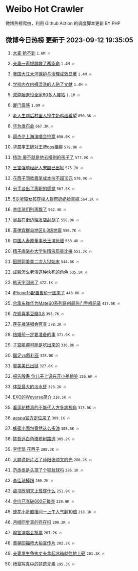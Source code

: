 # Weibo Hot Crawler 



微博热榜爬虫，利用 Github Action 的调度脚本更新 BY PHP 


## 微博今日热榜 更新于 2023-09-12 19:35:05 
1. [大麦 抢不到](https://s.weibo.com/weibo?q=%E5%A4%A7%E9%BA%A6%20%E6%8A%A2%E4%B8%8D%E5%88%B0&t=31&band_rank=1&Refer=top) `1.6M 🔥` 

1. [夫妻一声提醒救了两条命](https://s.weibo.com/weibo?q=%23%E5%A4%AB%E5%A6%BB%E4%B8%80%E5%A3%B0%E6%8F%90%E9%86%92%E6%95%91%E4%BA%86%E4%B8%A4%E6%9D%A1%E5%91%BD%23&t=31&band_rank=2&Refer=top) `1.4M 🔥` 

1. [我国大江大河保护与治理成效显著](https://s.weibo.com/weibo?q=%23%E6%88%91%E5%9B%BD%E5%A4%A7%E6%B1%9F%E5%A4%A7%E6%B2%B3%E4%BF%9D%E6%8A%A4%E4%B8%8E%E6%B2%BB%E7%90%86%E6%88%90%E6%95%88%E6%98%BE%E8%91%97%23&t=31&band_rank=3&Refer=top) `1.4M 🔥` 

1. [学校内衣内裤混洗的人贴了文献](https://s.weibo.com/weibo?q=%23%E5%AD%A6%E6%A0%A1%E5%86%85%E8%A1%A3%E5%86%85%E8%A3%A4%E6%B7%B7%E6%B4%97%E7%9A%84%E4%BA%BA%E8%B4%B4%E4%BA%86%E6%96%87%E7%8C%AE%23&t=31&band_rank=4&Refer=top) `1.4M 🔥` 

1. [双胞胎退役全家60多人接站](https://s.weibo.com/weibo?q=%23%E5%8F%8C%E8%83%9E%E8%83%8E%E9%80%80%E5%BD%B9%E5%85%A8%E5%AE%B660%E5%A4%9A%E4%BA%BA%E6%8E%A5%E7%AB%99%23&t=31&band_rank=5&Refer=top) `1.1M 🔥` 

1. [厦门震感](https://s.weibo.com/weibo?q=%E5%8E%A6%E9%97%A8%E9%9C%87%E6%84%9F&t=31&band_rank=6&Refer=top) `1.0M 🔥` 

1. [老人生病后村里人拎牛奶鸡蛋看望](https://s.weibo.com/weibo?q=%23%E8%80%81%E4%BA%BA%E7%94%9F%E7%97%85%E5%90%8E%E6%9D%91%E9%87%8C%E4%BA%BA%E6%8B%8E%E7%89%9B%E5%A5%B6%E9%B8%A1%E8%9B%8B%E7%9C%8B%E6%9C%9B%23&t=31&band_rank=7&Refer=top) `850.3K 🔥` 

1. [华为发布会](https://s.weibo.com/weibo?q=%E5%8D%8E%E4%B8%BA%E5%8F%91%E5%B8%83%E4%BC%9A&t=31&band_rank=8&Refer=top) `667.3K 🔥` 

1. [周杰伦上海演唱会抢票](https://s.weibo.com/weibo?q=%E5%91%A8%E6%9D%B0%E4%BC%A6%E4%B8%8A%E6%B5%B7%E6%BC%94%E5%94%B1%E4%BC%9A%E6%8A%A2%E7%A5%A8&t=31&band_rank=9&Refer=top) `656.0K 🔥` 

1. [华晨宇王牌对王牌cos相柳](https://s.weibo.com/weibo?q=%23%E5%8D%8E%E6%99%A8%E5%AE%87%E7%8E%8B%E7%89%8C%E5%AF%B9%E7%8E%8B%E7%89%8Ccos%E7%9B%B8%E6%9F%B3%23&t=31&band_rank=10&Refer=top) `579.9K 🔥` 

1. [杨玏 要不就是他去嘬别的孩子了](https://s.weibo.com/weibo?q=%E6%9D%A8%E7%8E%8F%20%E8%A6%81%E4%B8%8D%E5%B0%B1%E6%98%AF%E4%BB%96%E5%8E%BB%E5%98%AC%E5%88%AB%E7%9A%84%E5%AD%A9%E5%AD%90%E4%BA%86&t=31&band_rank=11&Refer=top) `577.0K 🔥` 

1. [王宝强前经纪人宋喆已出狱](https://s.weibo.com/weibo?q=%23%E7%8E%8B%E5%AE%9D%E5%BC%BA%E5%89%8D%E7%BB%8F%E7%BA%AA%E4%BA%BA%E5%AE%8B%E5%96%86%E5%B7%B2%E5%87%BA%E7%8B%B1%23&t=31&band_rank=12&Refer=top) `575.2K 🔥` 

1. [花西子同款眉笔成本价不超10元](https://s.weibo.com/weibo?q=%23%E8%8A%B1%E8%A5%BF%E5%AD%90%E5%90%8C%E6%AC%BE%E7%9C%89%E7%AC%94%E6%88%90%E6%9C%AC%E4%BB%B7%E4%B8%8D%E8%B6%8510%E5%85%83%23&t=31&band_rank=13&Refer=top) `570.9K 🔥` 

1. [分手谈出了离职的感觉](https://s.weibo.com/weibo?q=%23%E5%88%86%E6%89%8B%E8%B0%88%E5%87%BA%E4%BA%86%E7%A6%BB%E8%81%8C%E7%9A%84%E6%84%9F%E8%A7%89%23&t=31&band_rank=14&Refer=top) `567.5K 🔥` 

1. [5岁听障女孩穿梭人群帮奶奶捡空瓶](https://s.weibo.com/weibo?q=%235%E5%B2%81%E5%90%AC%E9%9A%9C%E5%A5%B3%E5%AD%A9%E7%A9%BF%E6%A2%AD%E4%BA%BA%E7%BE%A4%E5%B8%AE%E5%A5%B6%E5%A5%B6%E6%8D%A1%E7%A9%BA%E7%93%B6%23&t=31&band_rank=15&Refer=top) `564.2K 🔥` 

1. [李佳琦们别再飘了](https://s.weibo.com/weibo?q=%23%E6%9D%8E%E4%BD%B3%E7%90%A6%E4%BB%AC%E5%88%AB%E5%86%8D%E9%A3%98%E4%BA%86%23&t=31&band_rank=16&Refer=top) `562.4K 🔥` 

1. [吴磊在街边理发店刮胡子](https://s.weibo.com/weibo?q=%23%E5%90%B4%E7%A3%8A%E5%9C%A8%E8%A1%97%E8%BE%B9%E7%90%86%E5%8F%91%E5%BA%97%E5%88%AE%E8%83%A1%E5%AD%90%23&t=31&band_rank=17&Refer=top) `558.0K 🔥` 

1. [菲律宾群岛地区6.3级地震](https://s.weibo.com/weibo?q=%23%E8%8F%B2%E5%BE%8B%E5%AE%BE%E7%BE%A4%E5%B2%9B%E5%9C%B0%E5%8C%BA6.3%E7%BA%A7%E5%9C%B0%E9%9C%87%23&t=31&band_rank=18&Refer=top) `556.7K 🔥` 

1. [中国人寿原董事长王滨死缓](https://s.weibo.com/weibo?q=%23%E4%B8%AD%E5%9B%BD%E4%BA%BA%E5%AF%BF%E5%8E%9F%E8%91%A3%E4%BA%8B%E9%95%BF%E7%8E%8B%E6%BB%A8%E6%AD%BB%E7%BC%93%23&t=31&band_rank=19&Refer=top) `553.4K 🔥` 

1. [精子库举办大学生精液质量比拼](https://s.weibo.com/weibo?q=%23%E7%B2%BE%E5%AD%90%E5%BA%93%E4%B8%BE%E5%8A%9E%E5%A4%A7%E5%AD%A6%E7%94%9F%E7%B2%BE%E6%B6%B2%E8%B4%A8%E9%87%8F%E6%AF%94%E6%8B%BC%23&t=31&band_rank=20&Refer=top) `551.3K 🔥` 

1. [回顾郭美美二次入狱始末](https://s.weibo.com/weibo?q=%23%E5%9B%9E%E9%A1%BE%E9%83%AD%E7%BE%8E%E7%BE%8E%E4%BA%8C%E6%AC%A1%E5%85%A5%E7%8B%B1%E5%A7%8B%E6%9C%AB%23&t=31&band_rank=21&Refer=top) `544.8K 🔥` 

1. [成毅怎么老演这种快死的角色](https://s.weibo.com/weibo?q=%23%E6%88%90%E6%AF%85%E6%80%8E%E4%B9%88%E8%80%81%E6%BC%94%E8%BF%99%E7%A7%8D%E5%BF%AB%E6%AD%BB%E7%9A%84%E8%A7%92%E8%89%B2%23&t=31&band_rank=22&Refer=top) `535.5K 🔥` 

1. [韩天宇回来了](https://s.weibo.com/weibo?q=%E9%9F%A9%E5%A4%A9%E5%AE%87%E5%9B%9E%E6%9D%A5%E4%BA%86&t=31&band_rank=23&Refer=top) `472.1K 🔥` 

1. [iPhone15配置售价一图来了](https://s.weibo.com/weibo?q=%23iPhone15%E9%85%8D%E7%BD%AE%E5%94%AE%E4%BB%B7%E4%B8%80%E5%9B%BE%E6%9D%A5%E4%BA%86%23&t=31&band_rank=24&Refer=top) `443.0K 🔥` 

1. [余承东称华为Mate60系列将创最热门手机纪录](https://s.weibo.com/weibo?q=%23%E4%BD%99%E6%89%BF%E4%B8%9C%E7%A7%B0%E5%8D%8E%E4%B8%BAMate60%E7%B3%BB%E5%88%97%E5%B0%86%E5%88%9B%E6%9C%80%E7%83%AD%E9%97%A8%E6%89%8B%E6%9C%BA%E7%BA%AA%E5%BD%95%23&t=31&band_rank=25&Refer=top) `417.5K 🔥` 

1. [花轿喜事豆瓣3.8](https://s.weibo.com/weibo?q=%23%E8%8A%B1%E8%BD%BF%E5%96%9C%E4%BA%8B%E8%B1%86%E7%93%A33.8%23&t=31&band_rank=26&Refer=top) `398.7K 🔥` 

1. [莲花楼演唱会官宣](https://s.weibo.com/weibo?q=%23%E8%8E%B2%E8%8A%B1%E6%A5%BC%E6%BC%94%E5%94%B1%E4%BC%9A%E5%AE%98%E5%AE%A3%23&t=31&band_rank=27&Refer=top) `378.3K 🔥` 

1. [结婚前一定要准备的事](https://s.weibo.com/weibo?q=%E7%BB%93%E5%A9%9A%E5%89%8D%E4%B8%80%E5%AE%9A%E8%A6%81%E5%87%86%E5%A4%87%E7%9A%84%E4%BA%8B&t=31&band_rank=28&Refer=top) `371.9K 🔥` 

1. [子宫肌瘤可能是吃出来的](https://s.weibo.com/weibo?q=%23%E5%AD%90%E5%AE%AB%E8%82%8C%E7%98%A4%E5%8F%AF%E8%83%BD%E6%98%AF%E5%90%83%E5%87%BA%E6%9D%A5%E7%9A%84%23&t=31&band_rank=29&Refer=top) `336.8K 🔥` 

1. [国足vs叙利亚](https://s.weibo.com/weibo?q=%23%E5%9B%BD%E8%B6%B3vs%E5%8F%99%E5%88%A9%E4%BA%9A%23&t=31&band_rank=30&Refer=top) `328.0K 🔥` 

1. [郭美美已出狱](https://s.weibo.com/weibo?q=%23%E9%83%AD%E7%BE%8E%E7%BE%8E%E5%B7%B2%E5%87%BA%E7%8B%B1%23&t=31&band_rank=31&Refer=top) `327.8K 🔥` 

1. [报告殷寿 你儿子上课在开小差偷笑](https://s.weibo.com/weibo?q=%E6%8A%A5%E5%91%8A%E6%AE%B7%E5%AF%BF%20%E4%BD%A0%E5%84%BF%E5%AD%90%E4%B8%8A%E8%AF%BE%E5%9C%A8%E5%BC%80%E5%B0%8F%E5%B7%AE%E5%81%B7%E7%AC%91&t=31&band_rank=32&Refer=top) `326.6K 🔥` 

1. [体型最大的淡水虾](https://s.weibo.com/weibo?q=%E4%BD%93%E5%9E%8B%E6%9C%80%E5%A4%A7%E7%9A%84%E6%B7%A1%E6%B0%B4%E8%99%BE&t=31&band_rank=33&Refer=top) `323.2K 🔥` 

1. [EXO的Weverse简介](https://s.weibo.com/weibo?q=%23EXO%E7%9A%84Weverse%E7%AE%80%E4%BB%8B%23&t=31&band_rank=34&Refer=top) `318.5K 🔥` 

1. [看莲花楼真的不能代入方多病视角](https://s.weibo.com/weibo?q=%E7%9C%8B%E8%8E%B2%E8%8A%B1%E6%A5%BC%E7%9C%9F%E7%9A%84%E4%B8%8D%E8%83%BD%E4%BB%A3%E5%85%A5%E6%96%B9%E5%A4%9A%E7%97%85%E8%A7%86%E8%A7%92&t=31&band_rank=35&Refer=top) `313.0K 🔥` 

1. [aespa官方定位来了](https://s.weibo.com/weibo?q=%23aespa%E5%AE%98%E6%96%B9%E5%AE%9A%E4%BD%8D%E6%9D%A5%E4%BA%86%23&t=31&band_rank=36&Refer=top) `309.1K 🔥` 

1. [蜂蜜小面包竟然这么多油](https://s.weibo.com/weibo?q=%E8%9C%82%E8%9C%9C%E5%B0%8F%E9%9D%A2%E5%8C%85%E7%AB%9F%E7%84%B6%E8%BF%99%E4%B9%88%E5%A4%9A%E6%B2%B9&t=31&band_rank=37&Refer=top) `308.5K 🔥` 

1. [陈哲远白色橄榄树路透](https://s.weibo.com/weibo?q=%23%E9%99%88%E5%93%B2%E8%BF%9C%E7%99%BD%E8%89%B2%E6%A9%84%E6%A6%84%E6%A0%91%E8%B7%AF%E9%80%8F%23&t=31&band_rank=38&Refer=top) `305.2K 🔥` 

1. [李佳琦 花西子](https://s.weibo.com/weibo?q=%E6%9D%8E%E4%BD%B3%E7%90%A6%20%E8%8A%B1%E8%A5%BF%E5%AD%90&t=31&band_rank=39&Refer=top) `288.3K 🔥` 

1. [大鹏说新片沾了孙阳张颂文的光](https://s.weibo.com/weibo?q=%23%E5%A4%A7%E9%B9%8F%E8%AF%B4%E6%96%B0%E7%89%87%E6%B2%BE%E4%BA%86%E5%AD%99%E9%98%B3%E5%BC%A0%E9%A2%82%E6%96%87%E7%9A%84%E5%85%89%23&t=31&band_rank=40&Refer=top) `286.2K 🔥` 

1. [范丞丞是头顶了个钢丝球吗](https://s.weibo.com/weibo?q=%23%E8%8C%83%E4%B8%9E%E4%B8%9E%E6%98%AF%E5%A4%B4%E9%A1%B6%E4%BA%86%E4%B8%AA%E9%92%A2%E4%B8%9D%E7%90%83%E5%90%97%23&t=31&band_rank=41&Refer=top) `285.1K 🔥` 

1. [李佳琦掉粉](https://s.weibo.com/weibo?q=%E6%9D%8E%E4%BD%B3%E7%90%A6%E6%8E%89%E7%B2%89&t=31&band_rank=42&Refer=top) `260.2K 🔥` 

1. [虞书欣明天上班穿什么](https://s.weibo.com/weibo?q=%23%E8%99%9E%E4%B9%A6%E6%AC%A3%E6%98%8E%E5%A4%A9%E4%B8%8A%E7%8F%AD%E7%A9%BF%E4%BB%80%E4%B9%88%23&t=31&band_rank=43&Refer=top) `251.9K 🔥` 

1. [金价已涨破600元每克](https://s.weibo.com/weibo?q=%23%E9%87%91%E4%BB%B7%E5%B7%B2%E6%B6%A8%E7%A0%B4600%E5%85%83%E6%AF%8F%E5%85%8B%23&t=31&band_rank=44&Refer=top) `229.9K 🔥` 

1. [蜂花小哥直播间一上午人气翻10倍](https://s.weibo.com/weibo?q=%23%E8%9C%82%E8%8A%B1%E5%B0%8F%E5%93%A5%E7%9B%B4%E6%92%AD%E9%97%B4%E4%B8%80%E4%B8%8A%E5%8D%88%E4%BA%BA%E6%B0%94%E7%BF%BB10%E5%80%8D%23&t=31&band_rank=45&Refer=top) `218.1K 🔥` 

1. [月经同步真的存在吗](https://s.weibo.com/weibo?q=%23%E6%9C%88%E7%BB%8F%E5%90%8C%E6%AD%A5%E7%9C%9F%E7%9A%84%E5%AD%98%E5%9C%A8%E5%90%97%23&t=31&band_rank=46&Refer=top) `209.3K 🔥` 

1. [喻言演唱会抢票](https://s.weibo.com/weibo?q=%E5%96%BB%E8%A8%80%E6%BC%94%E5%94%B1%E4%BC%9A%E6%8A%A2%E7%A5%A8&t=31&band_rank=47&Refer=top) `207.2K 🔥` 

1. [章昊回福师大拍宣传片](https://s.weibo.com/weibo?q=%23%E7%AB%A0%E6%98%8A%E5%9B%9E%E7%A6%8F%E5%B8%88%E5%A4%A7%E6%8B%8D%E5%AE%A3%E4%BC%A0%E7%89%87%23&t=31&band_rank=48&Refer=top) `202.2K 🔥` 

1. [夫妻发生争执丈夫拿起冰箱就往地上砸](https://s.weibo.com/weibo?q=%23%E5%A4%AB%E5%A6%BB%E5%8F%91%E7%94%9F%E4%BA%89%E6%89%A7%E4%B8%88%E5%A4%AB%E6%8B%BF%E8%B5%B7%E5%86%B0%E7%AE%B1%E5%B0%B1%E5%BE%80%E5%9C%B0%E4%B8%8A%E7%A0%B8%23&t=31&band_rank=49&Refer=top) `201.3K 🔥` 

1. [杨幂写真中的非遗元素](https://s.weibo.com/weibo?q=%23%E6%9D%A8%E5%B9%82%E5%86%99%E7%9C%9F%E4%B8%AD%E7%9A%84%E9%9D%9E%E9%81%97%E5%85%83%E7%B4%A0%23&t=31&band_rank=50&Refer=top) `195.3K 🔥` 

